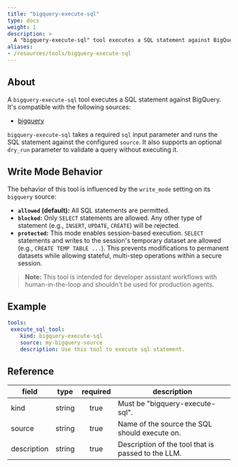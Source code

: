 ```yaml
---
title: "bigquery-execute-sql"
type: docs
weight: 1
description: >
  A "bigquery-execute-sql" tool executes a SQL statement against BigQuery.
aliases:
- /resources/tools/bigquery-execute-sql
---
```


## About

A `bigquery-execute-sql` tool executes a SQL statement against BigQuery.
It's compatible with the following sources:

- [bigquery](../../sources/bigquery.md)

`bigquery-execute-sql` takes a required `sql` input parameter and runs the SQL
statement against the configured `source`. It also supports an optional `dry_run`
parameter to validate a query without executing it.

## Write Mode Behavior

The behavior of this tool is influenced by the `write_mode` setting on its `bigquery` source:

- **`allowed` (default):** All SQL statements are permitted.
- **`blocked`:** Only `SELECT` statements are allowed. Any other type of statement (e.g., `INSERT`, `UPDATE`, `CREATE`) will be rejected.
- **`protected`:** This mode enables session-based execution. `SELECT` statements and writes to the session's temporary dataset are allowed (e.g., `CREATE TEMP TABLE ...`). This prevents modifications to permanent datasets while allowing stateful, multi-step operations within a secure session.

> **Note:** This tool is intended for developer assistant workflows with human-in-the-loop and shouldn't be used for production agents.

## Example

```yaml
tools:
 execute_sql_tool:
    kind: bigquery-execute-sql
    source: my-bigquery-source
    description: Use this tool to execute sql statement.
```

## Reference

| **field**   |                  **type**                  | **required** | **description**                                                                                  |
|-------------|:------------------------------------------:|:------------:|--------------------------------------------------------------------------------------------------|
| kind        |                   string                   |     true     | Must be "bigquery-execute-sql".                                                                  |
| source      |                   string                   |     true     | Name of the source the SQL should execute on.                                                    |
| description |                   string                   |     true     | Description of the tool that is passed to the LLM.                                               |
